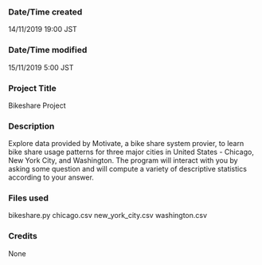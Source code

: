 ### Date/Time created
14/11/2019 19:00 JST

### Date/Time modified
15/11/2019 5:00 JST

### Project Title
Bikeshare Project

### Description
Explore data provided by Motivate, a bike share system provier, to learn bike share usage patterns for three major cities in United States - Chicago, New York City, and Washington.  The program will interact with you by asking some question and will compute a variety of descriptive statistics according to your answer.  

### Files used
bikeshare.py
chicago.csv
new_york_city.csv
washington.csv

### Credits
None
